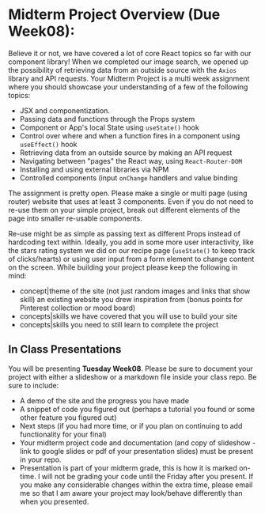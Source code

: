 # Midterm Project Overview (Due Week08):

Believe it or not, we have covered a lot of core React topics so far with our component library! When we completed our image search, we opened up the possibility of retrieving data from an outside source with the `Axios` library and API requests. Your Midterm Project is a multi week assignment where you should showcase your understanding of a few of the following topics:

- JSX and componentization.
- Passing data and functions through the Props system
- Component or App's local State using `useState()` hook
- Control over where and when a function fires in a component using `useEffect()` hook
- Retrieving data from an outside source by making an API request
- Navigating between "pages" the React way, using `React-Router-DOM`
- Installing and using external libraries via NPM
- Controlled components (input `onChange` handlers and value binding

The assignment is pretty open. Please make a single or multi page (using router) website that uses at least 3 components. Even if you do not need to re-use them on your simple project, break out different elements of the page into smaller re-usable components.

Re-use might be as simple as passing text as different Props instead of hardcoding text within. Ideally, you add in some more user interactivity, like the stars rating system we did on our recipe page (`useState()` to keep track of clicks/hearts) or using user input from a form element to change content on the screen. While building your project please keep the following in mind:

- concept|theme of the site (not just random images and links that show skill)
  an existing website you drew inspiration from (bonus points for Pinterest
  collection or mood board)
- concepts|skills we have covered that you will use to build your site
- concepts|skills you need to still learn to complete the project

## In Class Presentations

You will be presenting **Tuesday Week08**. Please be sure to document your project with either a slideshow or a markdown file inside your class repo. Be sure to include:

- A demo of the site and the progress you have made
- A snippet of code you figured out (perhaps a tutorial you found or some other feature you figured out)
- Next steps (if you had more time, or if you plan on continuing to add functionality for your final)
- Your midterm project code and documentation (and copy of slideshow - link to google slides or pdf of your presentation slides) must be present in your repo.
- Presentation is part of your midterm grade, this is how it is marked on-time. I will not be grading your code until the Friday after you present. If you make any considerable changes within the extra time, please email me so that I am aware your project may look/behave differently than when you presented.
